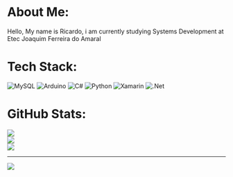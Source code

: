 # About Me:
Hello, My name is Ricardo, i am currently studying Systems Development at Etec Joaquim Ferreira do Amaral 


#  Tech Stack:
![MySQL](https://img.shields.io/badge/mysql-4479A1.svg?style=for-the-badge&logo=mysql&logoColor=white) ![Arduino](https://img.shields.io/badge/-Arduino-00979D?style=for-the-badge&logo=Arduino&logoColor=white) ![C#](https://img.shields.io/badge/c%23-%23239120.svg?style=for-the-badge&logo=csharp&logoColor=white) ![Python](https://img.shields.io/badge/python-3670A0?style=for-the-badge&logo=python&logoColor=ffdd54) ![Xamarin](https://img.shields.io/badge/Xamarin-3199DC?style=for-the-badge&logo=xamarin&logoColor=white) ![.Net](https://img.shields.io/badge/.NET-5C2D91?style=for-the-badge&logo=.net&logoColor=white)
#  GitHub Stats:
![](https://github-readme-stats.vercel.app/api?username=akaricardinho&theme=gotham&hide_hide_border=true&include_all_commits=false&count_private=false)<br/>
![](https://github-readme-streak-stats.herokuapp.com/?user=akaricardinho&theme=gotham&hide_hide_border=true)<br/>
![](https://github-readme-stats.vercel.app/api/top-langs/?username=akaricardinho&theme=gotham&hide_hide_border=true&include_all_commits=false&count_private=false&layout=compact)

---
[![](https://visitcount.itsvg.in/api?id=akaricardinho&icon=5&color=12)](https://visitcount.itsvg.in)

<!-- Proudly created with GPRM ( https://gprm.itsvg.in ) -->
